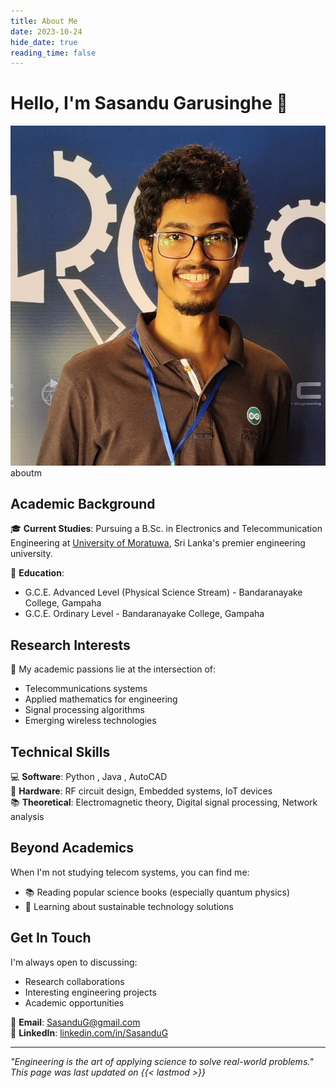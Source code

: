 ```yaml
---
title: About Me
date: 2023-10-24
hide_date: true
reading_time: false
---
```


# Hello, I'm Sasandu Garusinghe 👋

![Sasandu Garusinghe](profile.jpg "Electronics and Telecommunication Engineering Student | University of Moratuwa")aboutm

## Academic Background
🎓 **Current Studies**: Pursuing a B.Sc. in Electronics and Telecommunication Engineering at [University of Moratuwa](https://uom.lk/), Sri Lanka's premier engineering university.

🏫 **Education**:
- G.C.E. Advanced Level (Physical Science Stream) - Bandaranayake College, Gampaha
- G.C.E. Ordinary Level - Bandaranayake College, Gampaha

## Research Interests
🔬 My academic passions lie at the intersection of:
- Telecommunications systems
- Applied mathematics for engineering
- Signal processing algorithms
- Emerging wireless technologies

## Technical Skills
💻 **Software**: Python , Java , AutoCAD  
📡 **Hardware**: RF circuit design, Embedded systems, IoT devices  
📚 **Theoretical**: Electromagnetic theory, Digital signal processing, Network analysis


## Beyond Academics
When I'm not studying telecom systems, you can find me:
- 📚 Reading popular science books (especially quantum physics)
- 🌱 Learning about sustainable technology solutions

## Get In Touch
I'm always open to discussing:
- Research collaborations
- Interesting engineering projects
- Academic opportunities

📧 **Email**: [SasanduG@gmail.com](SasanduG@gmail.com)  
🔗 **LinkedIn**: [linkedin.com/in/SasanduG](https://www.linkedin.com/in/sasandu-garusinghe-9b9872302/?originalSubdomain=lk)  

---

*"Engineering is the art of applying science to solve real-world problems."*  
*This page was last updated on {{< lastmod >}}*